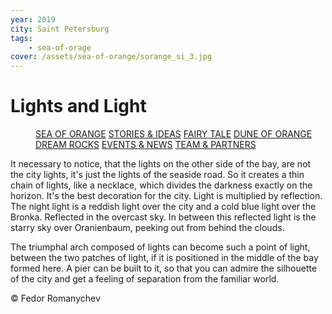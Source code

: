 ```yaml
---
year: 2019
city: Saint Petersburg
tags:
    - sea-of-orage
cover: /assets/sea-of-orange/sorange_si_3.jpg
---
```


# Lights and Light

<Menu>
<a href="/sea-of-orange">SEA OF ORANGE</a>
<a href="/sea-of-orange/stories-and-ideas">STORIES & IDEAS</a>
<a href="/sea-of-orange/fairytale">FAIRY TALE</a>
<a href="/sea-of-orange/dune-of-orange">DUNE OF ORANGE</a>
<a href="/sea-of-orange/dreamrocks">DREAM ROCKS</a>
<a href="/sea-of-orange/events-and-news">EVENTS & NEWS</a>
<a href="/sea-of-orange/team-and-partners">TEAM & PARTNERS</a>
</Menu>

It necessary to notice, that the lights on the other side of the bay, are not the city lights, it's just the lights of the seaside road. So it creates a thin chain of lights, like a necklace, which divides the darkness exactly on the horizon. It's the best decoration for the city. Light is multiplied by reflection. The night light is a reddish light over the city and a cold blue light over the Bronka. Reflected in the overcast sky. In between this reflected light is the starry sky over Oranienbaum, peeking out from behind the clouds.

The triumphal arch composed of lights can become such a point of light, between the two patches of light, if it is positioned in the middle of the bay formed here. A pier can be built to it, so that you can admire the silhouette of the city and get a feeling of separation from the familiar world.

© Fedor Romanychev
